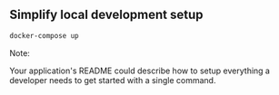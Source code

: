 ## Simplify local development setup

```bash
docker-compose up
```

Note:

Your application's README could describe how to setup everything a
developer needs to get started with a single command.


